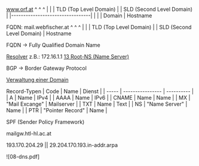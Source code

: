 
www.orf.at 
   ^   ^   ^
    |    |     | TLD (Top Level Domain)
    |    | SLD (Second Level Domain)
    |    |---------------------------------|
    |                            |
    |                      Domain
    | Hostname

FQDN: mail.webfischer.at
			   ^      ^           ^
                |       |             | TLD (Top Level Domain)
                |       | SLD (Second Level Domain)
                | Hostname

FQDN -> Fully Qualified Domain Name

<u>Resolver</u> z.B.: 172.16.1.1
[13 Root-NS (Name Server)](https://root-servers.org/)

BGP -> Border Gateway Protocol

<u>Verwaltung einer Domain</u>

Record-Typen
| Code  | Name             | Dienst     |
| ----- | ---------------- | ---------- |
| A     | Name             | IPv4       |
| AAAA  | Name             | IPv6       |
| CNAME | Name             | Name       |
| MX    | "Mail Excange"   | Mailserver |
| TXT   | Name             | Text       |
| NS    | "Name Server"    | Name       |
| PTR   | "Pointer Record" | Name       | 

SPF (Sender Policy Framework)

mailgw.htl-hl.ac.at

193.170.204.29
  ||
  29.204.170.193.in-addr.arpa

![08-dns.pdf]